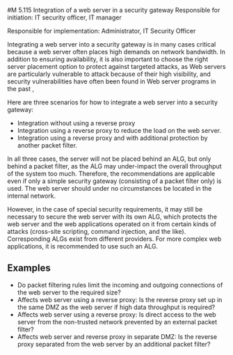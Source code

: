 #M 5.115 Integration of a web server in a security gateway
Responsible for initiation: IT security officer, IT manager

Responsible for implementation: Administrator, IT Security Officer

Integrating a web server into a security gateway is in many cases critical because a web server often places high demands on network bandwidth. In addition to ensuring availability, it is also important to choose the right server placement option to protect against targeted attacks, as Web servers are particularly vulnerable to attack because of their high visibility, and security vulnerabilities have often been found in Web server programs in the past ,

Here are three scenarios for how to integrate a web server into a security gateway:

* Integration without using a reverse proxy
* Integration using a reverse proxy to reduce the load on the web server.
* Integration using a reverse proxy and with additional protection by another packet filter.


In all three cases, the server will not be placed behind an ALG, but only behind a packet filter, as the ALG may under-impact the overall throughput of the system too much. Therefore, the recommendations are applicable even if only a simple security gateway (consisting of a packet filter only) is used. The web server should under no circumstances be located in the internal network.

However, in the case of special security requirements, it may still be necessary to secure the web server with its own ALG, which protects the web server and the web applications operated on it from certain kinds of attacks (cross-site scripting, command injection, and the like). Corresponding ALGs exist from different providers. For more complex web applications, it is recommended to use such an ALG.



## Examples 
* Do packet filtering rules limit the incoming and outgoing connections of the web server to the required size?
* Affects web server using a reverse proxy: Is the reverse proxy set up in the same DMZ as the web server if high data throughput is required?
* Affects web server using a reverse proxy: Is direct access to the web server from the non-trusted network prevented by an external packet filter?
* Affects web server and reverse proxy in separate DMZ: Is the reverse proxy separated from the web server by an additional packet filter?




